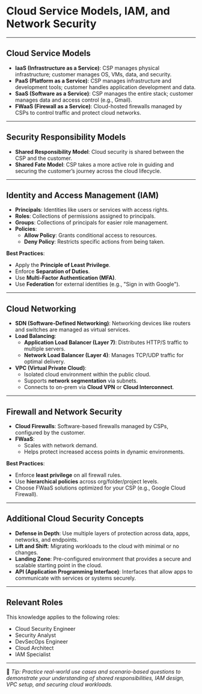 # Cloud Service Models, IAM, and Network Security 

---

## Cloud Service Models

- **IaaS (Infrastructure as a Service)**: CSP manages physical infrastructure; customer manages OS, VMs, data, and security.
- **PaaS (Platform as a Service)**: CSP manages infrastructure and development tools; customer handles application development and data.
- **SaaS (Software as a Service)**: CSP manages the entire stack; customer manages data and access control (e.g., Gmail).
- **FWaaS (Firewall as a Service)**: Cloud-hosted firewalls managed by CSPs to control traffic and protect cloud networks.

---

## Security Responsibility Models

- **Shared Responsibility Model**: Cloud security is shared between the CSP and the customer.
- **Shared Fate Model**: CSP takes a more active role in guiding and securing the customer’s journey across the cloud lifecycle.

---

## Identity and Access Management (IAM)

- **Principals**: Identities like users or services with access rights.
- **Roles**: Collections of permissions assigned to principals.
- **Groups**: Collections of principals for easier role management.
- **Policies**:
  - **Allow Policy**: Grants conditional access to resources.
  - **Deny Policy**: Restricts specific actions from being taken.

**Best Practices**:
- Apply the **Principle of Least Privilege**.
- Enforce **Separation of Duties**.
- Use **Multi-Factor Authentication (MFA)**.
- Use **Federation** for external identities (e.g., "Sign in with Google").

---

## Cloud Networking

- **SDN (Software-Defined Networking)**: Networking devices like routers and switches are managed as virtual services.
- **Load Balancing**:
  - **Application Load Balancer (Layer 7)**: Distributes HTTP/S traffic to multiple servers.
  - **Network Load Balancer (Layer 4)**: Manages TCP/UDP traffic for optimal delivery.
- **VPC (Virtual Private Cloud)**:
  - Isolated cloud environment within the public cloud.
  - Supports **network segmentation** via subnets.
  - Connects to on-prem via **Cloud VPN** or **Cloud Interconnect**.

---

## Firewall and Network Security

- **Cloud Firewalls**: Software-based firewalls managed by CSPs, configured by the customer.
- **FWaaS**:
  - Scales with network demand.
  - Helps protect increased access points in dynamic environments.

**Best Practices**:
- Enforce **least privilege** on all firewall rules.
- Use **hierarchical policies** across org/folder/project levels.
- Choose FWaaS solutions optimized for your CSP (e.g., Google Cloud Firewall).

---

## Additional Cloud Security Concepts

- **Defense in Depth**: Use multiple layers of protection across data, apps, networks, and endpoints.
- **Lift and Shift**: Migrating workloads to the cloud with minimal or no changes.
- **Landing Zone**: Pre-configured environment that provides a secure and scalable starting point in the cloud.
- **API (Application Programming Interface)**: Interfaces that allow apps to communicate with services or systems securely.

---

## Relevant Roles

This knowledge applies to the following roles:

- Cloud Security Engineer  
- Security Analyst  
- DevSecOps Engineer  
- Cloud Architect  
- IAM Specialist  

---

🧠 _Tip: Practice real-world use cases and scenario-based questions to demonstrate your understanding of shared responsibilities, IAM design, VPC setup, and securing cloud workloads._




